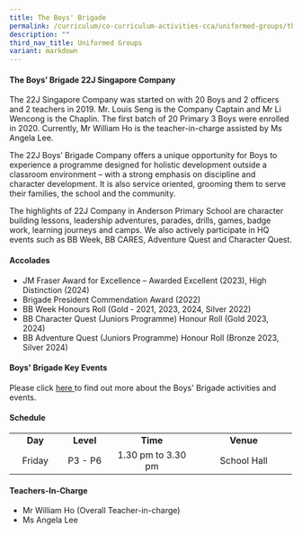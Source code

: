 ```yaml
---
title: The Boys' Brigade
permalink: /curriculum/co-curriculum-activities-cca/uniformed-groups/the-boys-brigade/
description: ""
third_nav_title: Uniformed Groups
variant: markdown
---
```

<h4><strong>The Boys’ Brigade 22J Singapore Company</strong></h4>
The 22J Singapore Company was started on with 20 Boys and 2 officers and 2 teachers in 2019.
Mr. Louis Seng is the Company Captain and Mr Li Wencong is the Chaplin. The first batch of 20
Primary 3 Boys were enrolled in 2020. Currently, Mr William Ho is the teacher-in-charge assisted
by Ms Angela Lee.

The 22J Boys’ Brigade Company offers a unique opportunity for Boys to experience a
programme designed for holistic development outside a classroom environment – with a strong
emphasis on discipline and character development. It is also service oriented, grooming them to
serve their families, the school and the community.

The highlights of 22J Company in Anderson Primary School are character building lessons,
leadership adventures, parades, drills, games, badge work, learning journeys and camps. We
also actively participate in HQ events such as BB Week, BB CARES, Adventure Quest and
Character Quest.
<br>

<h4><strong>Accolades</strong></h4>

- JM Fraser Award for Excellence – Awarded Excellent (2023), High Distinction (2024)
- Brigade President Commendation Award (2022)
- BB Week  Honours Roll (Gold - 2021, 2023, 2024, Silver 2022)
- BB Character Quest (Juniors Programme) Honour Roll (Gold 2023, 2024)
- BB Adventure Quest (Juniors Programme) Honour Roll (Bronze 2023, Silver 2024)



<h4><strong>Boys' Brigade Key Events</strong></h4>
<p>Please click&nbsp;<a href="/curriculum/co-curriculum-activities-cca/uniformed-groups/the-boys-brigade/boys-brigade-key-events" target="_blank" rel="noopener">here&nbsp;</a>to find out more about the Boys' Brigade activities and events.</p>
<h4><strong>Schedule</strong></h4>
<table>
<tbody>
<tr>
<td style="text-align: center;" width="76"><strong>Day</strong></td>
<td style="text-align: center;" width="68"><strong>Level</strong></td>
<td style="text-align: center;" width="139"><strong>Time</strong></td>
<td style="text-align: center;" width="156"><strong>Venue</strong></td>
</tr>
<tr>
<td style="text-align: center;" width="76">Friday</td>
<td style="text-align: center;" width="68">P3 - P6</td>
<td style="text-align: center;" width="139">1.30 pm to 3.30 pm</td>
<td style="text-align: center;" width="156">School Hall</td>
</tr>
</tbody>
</table>
<h4><strong>Teachers-In-Charge</strong></h4>
<ul>
<li>Mr William Ho (Overall Teacher-in-charge)</li>
<li>Ms Angela Lee</li>

</ul>